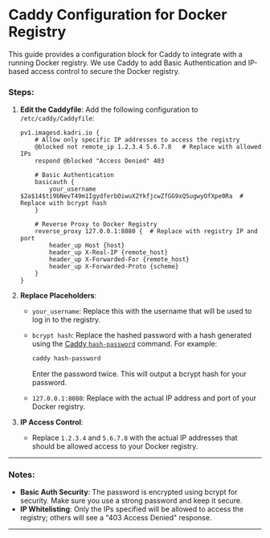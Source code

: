 # Caddy Configuration for Docker Registry

This guide provides a configuration block for Caddy to integrate with a running Docker registry. We use Caddy to add Basic Authentication and IP-based access control to secure the Docker registry.

### Steps:

1. **Edit the Caddyfile**: Add the following configuration to `/etc/caddy/Caddyfile`:

   ```caddy
   pv1.imagesd.kadri.io {
       # Allow only specific IP addresses to access the registry
       @blocked not remote_ip 1.2.3.4 5.6.7.8   # Replace with allowed IPs
       respond @blocked "Access Denied" 403

       # Basic Authentication
       basicauth {
           your_username $2a$14$ti9bNevT49m1IgydferbOiwuX2YkfjcwZfGG9xQSugwyOfXpe0Ra  # Replace with bcrypt hash
       }

       # Reverse Proxy to Docker Registry
       reverse_proxy 127.0.0.1:8080 {  # Replace with registry IP and port
           header_up Host {host}
           header_up X-Real-IP {remote_host}
           header_up X-Forwarded-For {remote_host}
           header_up X-Forwarded-Proto {scheme}
       }
   }
   ```

2. **Replace Placeholders**:
   - `your_username`: Replace this with the username that will be used to log in to the registry.
   - `bcrypt hash`: Replace the hashed password with a hash generated using the [Caddy `hash-password`](https://caddyserver.com/docs/command-line#caddy-hash-password) command. For example:

     ```bash
     caddy hash-password
     ```
     Enter the password twice.
     This will output a bcrypt hash for your password.
   
   - `127.0.0.1:8080`: Replace with the actual IP address and port of your Docker registry.

3. **IP Access Control**:
   - Replace `1.2.3.4` and `5.6.7.8` with the actual IP addresses that should be allowed access to your Docker registry.

---

### Notes:
- **Basic Auth Security**: The password is encrypted using bcrypt for security. Make sure you use a strong password and keep it secure.
- **IP Whitelisting**: Only the IPs specified will be allowed to access the registry; others will see a "403 Access Denied" response.

---
